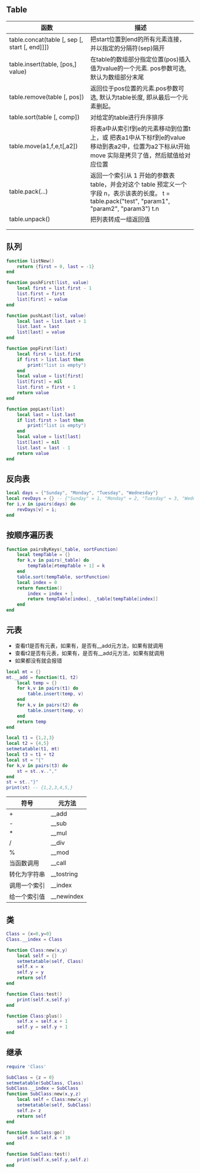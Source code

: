 ## Table

| 函数                                          | 描述                                                         |
| --------------------------------------------- | ------------------------------------------------------------ |
| table.concat(table [, sep [, start [, end]]]) | 把start位置到end的所有元素连接，并以指定的分隔符(sep)隔开    |
| table.insert(table, [pos,] value)             | 在table的数组部分指定位置(pos)插入值为value的一个元素. pos参数可选, 默认为数组部分末尾 |
| table.remove(table [, pos])                   | 返回位于pos位置的元素.pos参数可选, 默认为table长度, 即从最后一个元素删起。 |
| table.sort(table [, comp])                    | 对给定的table进行升序排序                                    |
| table.move(a1,f,e,t[,a2])                     | 将表a中从索引f到e的元素移动到位置t上，或 把表a1中从下标f到e的value移动到表a2中，位置为a2下标从t开始 move 实际是拷贝了值，然后赋值给对应位置 |
| table.pack(...)                               | 返回一个索引从 1 开始的参数表 table，并会对这个 table 预定义一个字段 n，表示该表的长度。 t = table.pack("test", "param1", "param2", "param3") t.n |
| table.unpack()                                | 把列表转成一组返回值                                         |
|                                               |                                                              |
|                                               |                                                              |



## 队列

```lua
function listNew()
    return {first = 0, last = -1}
end

function pushFirst(list, value)
    local first = list.first - 1
    list.first = first
    list[first] = value
end

function pushLast(list, value)
    local last = list.last + 1
    list.last = last
    list[last] = value
end

function popFirst(list)
    local first = list.first
    if first > list.last then
        print("list is empty")
    end
    local value = list[first]
    list[first] = nil
    list.first = first + 1
    return value
end

function popLast(list)
    local last = list.last
    if list.first > last then
        print("list is empty")
    end
    local value = list[last]
    list[last] = nil
    list.last = last - 1
    return value
end
```

## 反向表

```lua
local days = {"Sunday", "Monday", "Tuesday", "Wednesday"}
local revDays = {} -- {"Sunday" = 1, "Monday" = 2, "Tuesday" = 3, "Wednesday" = 4}
for i,v in ipairs(days) do
    revDays[v] = i;
end
```

## 按顺序遍历表

```lua
function pairsByKeys(_table, sortFunction)
    local tempTable = {}
    for k,v in pairs(_table) do
    	tempTable[#tempTable + 1] = k
    end
    table.sort(tempTable, sortFunction)
    local index = 0
    return function()
        index = index + 1
        return tempTable[index], _table[tempTable[index]]
    end
end
```

## 元表

* 查看t1是否有元表，如果有，是否有__add元方法，如果有就调用
* 查看t2是否有元表，如果有，是否有__add元方法，如果有就调用
* 如果都没有就会报错

```lua
local mt = {}
mt.__add = function(t1, t2)
    local temp = {}
    for k,v in pairs(t1) do
        table.insert(temp, v)
    end
    for k,v in pairs(t2) do
        table.insert(temp, v)
    end
    return temp
end

local t1 = {1,2,3}
local t2 = {4,5}
setmetatable(t1, mt)
local t3 = t1 + t2
local st = "{"
for k,v in pairs(t3) do
    st = st..v..","
end
st = st.."}"
print(st) -- {1,2,3,4,5,}
```

| 符号         | 元方法     |
| ------------ | ---------- |
| +            | __add      |
| -            | __sub      |
| *            | __mul      |
| /            | __div      |
| %            | __mod      |
| 当函数调用   | __call     |
| 转化为字符串 | __tostring |
| 调用一个索引 | __index    |
| 给一个索引值 | __newindex |

## 类

```lua
Class = {x=0,y=0}
Class.__index = Class

function Class:new(x,y)
    local self = {}
    setmetatable(self, Class)
    self.x = x
    self.y = y
    return self
end

function Class:test()
    print(self.x,self.y)
end

function Class:plus()
    self.x = self.x + 1
    self.y = self.y + 1
end
```

## 继承

```lua
require 'Class'

SubClass = {z = 0}  
setmetatable(SubClass, Class)  
SubClass.__index = SubClass  
function SubClass:new(x,y,z)  
    local self = Class:new(x,y)
    setmetatable(self, SubClass)
    self.z= z
    return self  
end  

function SubClass:go()  
    self.x = self.x + 10  
end  

function SubClass:test()  
    print(self.x,self.y,self.z)  
end
```

